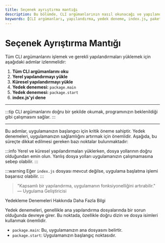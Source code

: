 ```yaml
---
title: Seçenek ayrıştırma mantığı
description: Bu bölümde, CLI argümanlarının nasıl okunacağı ve yapılandırma dosyalarının nasıl yükleneceği detaylı bir şekilde ele alınmaktadır. Ayrıca yedekleme denemeleri hakkında bilgi verilmektedir.
keywords: [CLI argümanları, yapılandırma, yedek deneme, index.js, paket ayarları]
---
```


# Seçenek Ayrıştırma Mantığı

Tüm CLI argümanlarını işlemek ve gerekli yapılandırmaları yüklemek için aşağıdaki adımlar izlenmelidir:

1. **Tüm CLI argümanlarını oku**
2. **Yerel yapılandırmayı yükle**
3. **Küresel yapılandırmayı yükle**
4. **Yedek denemesi:** `package.main`
5. **Yedek denemesi:** `package.start`
6. **index.js'yi dene**

---

:::tip
CLI argümanlarını doğru bir şekilde okumak, programınızın beklenildiği gibi çalışmasını sağlar.
:::

---

Bu adımlar, uygulamanızın başlangıcı için kritik öneme sahiptir. Yedek denemeleri, uygulamanızın sağlamlığını artırmak için önemlidir. Aşağıda, bu süreçte dikkat edilmesi gereken bazı noktalar bulunmaktadır:

:::info
Yerel ve küresel yapılandırmaları yüklerken, dosya yollarının doğru olduğundan emin olun. Yanlış dosya yolları uygulamanızın çalışmamasına sebep olabilir.
:::

:::warning
Eğer `index.js` dosyası mevcut değilse, uygulama başlatma işlemi başarısız olabilir.
:::

> "Kapsamlı bir yapılandırma, uygulamanın fonksiyonelliğini artırabilir."  
> — Uygulama Geliştiricisi


Yedekleme Denemeleri Hakkında Daha Fazla Bilgi

Yedek denemeleri, genellikle ana yapılandırma dosyalarında bir sorun olduğunda devreye girer. Bu noktada, özellikle doğru dizin ve dosya isimleri kullanmak önemlidir.

- `package.main`: Bu, uygulamanızın ana dosyasını belirtir.
- `package.start`: Uygulamanızın başlangıç noktasıdır.

